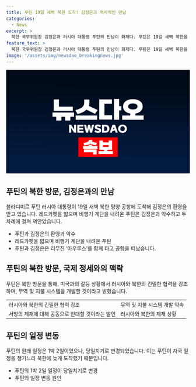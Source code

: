 ```yaml
---
title: 푸틴 19일 새벽 북한 도착! 김정은과 역사적인 만남
categories:
  - News
excerpt: >
  북한 국무위원장 김정은과 러시아 대통령 푸틴의 만남이 화제다. 푸틴은 19일 새벽 북한을 방문해 김정은과 악수, 껴안음을 나누고, 러시아 제 최고급 리무진 아우루스를 이용한 이동 등을 통해 친밀한 모습을 보였다. 이번 방문은 북한과 러시아가 서방의 제재에 대항하며 협력을 강화하고 있는 상황에서 이뤄진 것으로, 푸틴은 공개 발언을 통해 두 나라가 무역 및 지불 시스템을 개발하고 국가에 대한 제재에 공동으로 반대할 것이라고 밝혔다.
feature_text: >
  북한 국무위원장 김정은과 러시아 대통령 푸틴의 만남이 화제다. 푸틴은 19일 새벽 북한을 방문해 김정은과 악수, 껴안음을 나누고, 러시아 제 최고급 리무진 아우루스를 이용한 이동 등을 통해 친밀한 모습을 보였다. 이번 방문은 북한과 러시아가 서방의 제재에 대항하며 협력을 강화하고 있는 상황에서 이뤄진 것으로, 푸틴은 공개 발언을 통해 두 나라가 무역 및 지불 시스템을 개발하고 국가에 대한 제재에 공동으로 반대할 것이라고 밝혔다.
image: '/assets/img/newsdao_breakingnews.jpg'
---
```


<p><img src="/assets/img/newsdao_breakingnews.jpg" alt="firstkoreanews 속보" /></p>

<h2 data-ke-size="size26">푸틴의 북한 방문, 김정은과의 만남</h2>

<p data-ke-size="size16">블라디미르 푸틴 러시아 대통령이 19일 새벽 북한 평양 공항에 도착해 김정은의 환영을 받고 있습니다. 레드카펫을 밟으며 비행기 계단을 내려온 푸틴은 김정은과 악수하고 두 차례에 걸쳐 껴안았습니다.</p>

<ul>
  <li>푸틴과 김정은의 환영과 악수</li>
  <li>레드카펫을 밟으며 비행기 계단을 내려온 푸틴</li>
  <li>푸틴과 김정은은 리무진 ‘아우루스’를 함께 타고 공항을 떠났습니다.</li>
</ul>

<h2 data-ke-size="size26">푸틴의 북한 방문, 국제 정세와의 맥락</h2>

<p data-ke-size="size16">푸틴은 북한 방문을 통해, 미국과의 갈등 상황에서 러시아와 북한의 긴밀한 협력을 강조하며, 무역 및 지불 시스템을 개발할 것이라고 밝혔습니다.</p>

<table>
  <tr>
    <td>러시아와 북한의 긴밀한 협력 강조</td>
    <td>무역 및 지불 시스템 개발 약속</td>
  </tr>
  <tr>
    <td>서방의 제재에 대해 공동으로 반대할 것이라는 발언</td>
    <td>러시아와 북한의 제재 상황</td>
  </tr>
</table>

<h2 data-ke-size="size26">푸틴의 일정 변동</h2>

<p data-ke-size="size16">푸틴의 원래 일정은 1박 2일이었으나, 당일치기로 변경되었습니다. 이는 푸틴이 자국 일정을 챙기느라 북한에 늦게 도착했기 때문입니다.</p>

<ul>
  <li>푸틴의 1박 2일 일정이 당일치기로 변경</li>
  <li>푸틴의 일정 변동 원인</li>
</ul>

